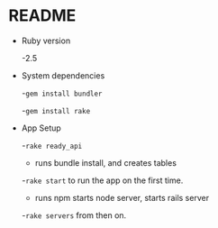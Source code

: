 # README

* Ruby version

    -2.5
* System dependencies

    -`gem install bundler`
   
    -`gem install rake`
* App Setup

   -`rake ready_api`
   
     * runs bundle install, and creates tables
     
   -`rake start` to run the app on the first time. 
   
     * runs npm starts node server, starts rails server
     
   -`rake servers` from then on.
